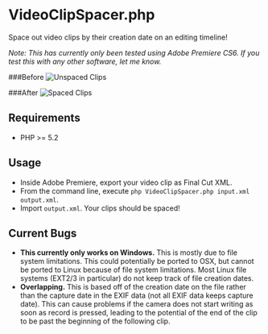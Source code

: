 VideoClipSpacer.php
===================

Space out video clips by their creation date on an editing timeline!

*Note: This has currently only been tested using Adobe Premiere CS6.  If you test this with any other software, let me know.*

###Before
![Unspaced Clips](http://i.imgur.com/yjN2XVS.png)

###After
![Spaced Clips](http://i.imgur.com/J1JiyGz.png)

## Requirements

 - PHP >= 5.2

## Usage

 - Inside Adobe Premiere, export your video clip as Final Cut XML.
 - From the command line, execute `php VideoClipSpacer.php input.xml output.xml`.
 - Import `output.xml`.  Your clips should be spaced!


## Current Bugs

 - **This currently only works on Windows.**  This is mostly due to file system limitations.  This could potentially be ported to OSX, but cannot be ported to Linux because of file system limitations.  Most Linux file systems (EXT2/3 in particular) do not keep track of file creation dates.
 - **Overlapping.**  This is based off of the creation date on the file rather than the capture date in the EXIF data (not all EXIF data keeps capture date).  This can cause problems if the camera does not start writing as soon as record is pressed, leading to the potential of the end of the clip to be past the beginning of the following clip.
